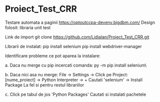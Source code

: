 # Proiect_Test_CRR
Testare automata a paginii https://optoutccpa-devenv.bigdbm.com/
Design folosit: libraria unit test

Link de import git clone https://github.com/LidiaIan/Proiect_Test_CRR.git

Librarii de instalat:
pip install selenium
pip install webdriver-manager


Identificare probleme ce pot aparea la instalare:

a.
Daca nu merge cu pip incercati comanda: py -m pip install selenium\

b.
Daca nici asa nu merge:
File -> Settings -> Click pe Project: [nume_proiect] -> Python Interpreter -> +
Cautati 'selenium' -> Install Package
La fel si pentru restul librariilor

c.
Click pe tabul de jos 'Python Packages'
Cautati si instalati pachetele

